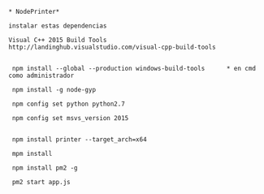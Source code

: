     * NodePrinter*

    instalar estas dependencias

    Visual C++ 2015 Build Tools   http://landinghub.visualstudio.com/visual-cpp-build-tools


     npm install --global --production windows-build-tools      * en cmd como administrador

     npm install -g node-gyp   

     npm config set python python2.7

     npm config set msvs_version 2015  
  

     npm install printer --target_arch=x64
     
     mpm install 
      
     npm install pm2 -g     

     pm2 start app.js

    
